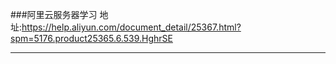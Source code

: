 ###阿里云服务器学习
地址:https://help.aliyun.com/document_detail/25367.html?spm=5176.product25365.6.539.HghrSE

---
